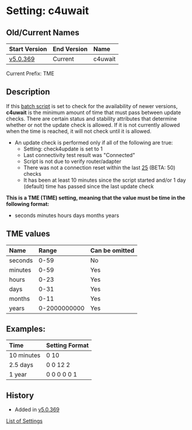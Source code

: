 # Setting: c4uwait #


## Old/Current Names ##
| Start Version | End Version | Name |
|:--------------|:------------|:-----|
| [v5.0.369](https://code.google.com/p/quick-net-fix/source/detail?r=946992cf5cfc5a8bb0400a127f4621243aff53a1) | Current | c4uwait |

Current Prefix: TME


## Description ##
If this <a href='http://en.wikipedia.org/wiki/Batch_file' title="If you don't know what this is, just think of it as a Windows program that can be edited with Notepad">batch script</a> is set to check for the availability of newer versions, **c4uwait** is the minimum amount of time that must pass between update checks. There are certain status and stability attributes that determine whether or not the update check is allowed. If it is not currently allowed when the time is reached, it will not check until it is allowed.

  * An update check is performed only if all of the following are true:
    * Setting: check4update is set to 1
    * Last connectivity test result was "Connected"
    * Script is not due to verify router/adapter
    * There was not a connection reset within the last [25](StabilityHistory.md) (BETA: 50) checks
    * It has been at least 10 minutes since the script started and/or 1 day (default) time has passed since the last update check

**This is a TME (TIME) setting, meaning that the value must be time in the following format:**
  * seconds minutes hours days months years

## TME values ##
| Name | Range | Can be omitted |
|:-----|:------|:---------------|
| seconds | 0-59 | No |
| minutes | 0-59 | Yes |
| hours | 0-23 | Yes |
| days | 0-31 | Yes |
| months | 0-11 | Yes |
| years | 0-2000000000 | Yes |

## Examples: ##
| Time | Setting Format |
|:-----|:---------------|
| 10 minutes | 0 10 |
| 2.5 days | 0 0 12 2 |
| 1 year | 0 0 0 0 0 1 |


## History ##
  * Added in [v5.0.369](https://code.google.com/p/quick-net-fix/source/detail?r=946992cf5cfc5a8bb0400a127f4621243aff53a1)


[List of Settings](Settings.md)